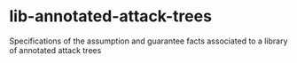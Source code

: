 # lib-annotated-attack-trees
Specifications of the assumption and guarantee facts associated to a library of annotated attack trees
